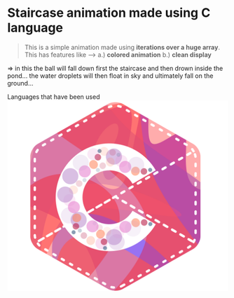 # Staircase animation made using C language

> This is a simple animation made using **iterations over a huge array**. This has features like -->
a.) **colored animation**
b.) **clean display**

=> in this the ball will fall down first the staircase and then drown inside the pond... the water droplets will then float in sky and ultimately fall on the ground...

Languages that have been used
 	![staircase animation](./C_logo.png)